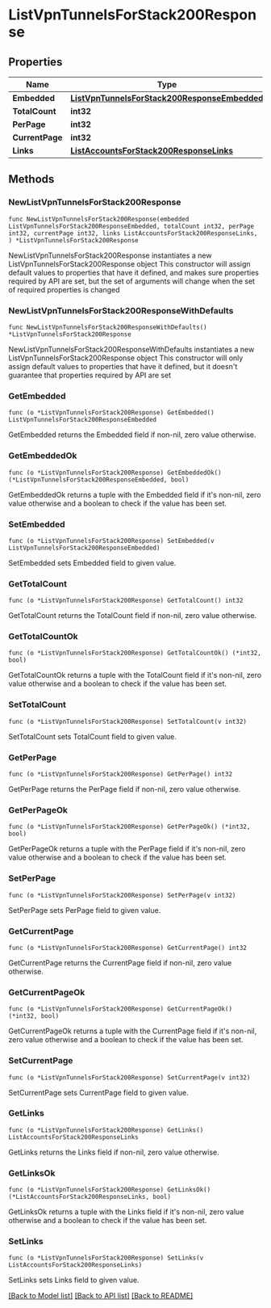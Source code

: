 # ListVpnTunnelsForStack200Response

## Properties

Name | Type | Description | Notes
------------ | ------------- | ------------- | -------------
**Embedded** | [**ListVpnTunnelsForStack200ResponseEmbedded**](ListVpnTunnelsForStack200ResponseEmbedded.md) |  | 
**TotalCount** | **int32** |  | 
**PerPage** | **int32** |  | 
**CurrentPage** | **int32** |  | 
**Links** | [**ListAccountsForStack200ResponseLinks**](ListAccountsForStack200ResponseLinks.md) |  | 

## Methods

### NewListVpnTunnelsForStack200Response

`func NewListVpnTunnelsForStack200Response(embedded ListVpnTunnelsForStack200ResponseEmbedded, totalCount int32, perPage int32, currentPage int32, links ListAccountsForStack200ResponseLinks, ) *ListVpnTunnelsForStack200Response`

NewListVpnTunnelsForStack200Response instantiates a new ListVpnTunnelsForStack200Response object
This constructor will assign default values to properties that have it defined,
and makes sure properties required by API are set, but the set of arguments
will change when the set of required properties is changed

### NewListVpnTunnelsForStack200ResponseWithDefaults

`func NewListVpnTunnelsForStack200ResponseWithDefaults() *ListVpnTunnelsForStack200Response`

NewListVpnTunnelsForStack200ResponseWithDefaults instantiates a new ListVpnTunnelsForStack200Response object
This constructor will only assign default values to properties that have it defined,
but it doesn't guarantee that properties required by API are set

### GetEmbedded

`func (o *ListVpnTunnelsForStack200Response) GetEmbedded() ListVpnTunnelsForStack200ResponseEmbedded`

GetEmbedded returns the Embedded field if non-nil, zero value otherwise.

### GetEmbeddedOk

`func (o *ListVpnTunnelsForStack200Response) GetEmbeddedOk() (*ListVpnTunnelsForStack200ResponseEmbedded, bool)`

GetEmbeddedOk returns a tuple with the Embedded field if it's non-nil, zero value otherwise
and a boolean to check if the value has been set.

### SetEmbedded

`func (o *ListVpnTunnelsForStack200Response) SetEmbedded(v ListVpnTunnelsForStack200ResponseEmbedded)`

SetEmbedded sets Embedded field to given value.


### GetTotalCount

`func (o *ListVpnTunnelsForStack200Response) GetTotalCount() int32`

GetTotalCount returns the TotalCount field if non-nil, zero value otherwise.

### GetTotalCountOk

`func (o *ListVpnTunnelsForStack200Response) GetTotalCountOk() (*int32, bool)`

GetTotalCountOk returns a tuple with the TotalCount field if it's non-nil, zero value otherwise
and a boolean to check if the value has been set.

### SetTotalCount

`func (o *ListVpnTunnelsForStack200Response) SetTotalCount(v int32)`

SetTotalCount sets TotalCount field to given value.


### GetPerPage

`func (o *ListVpnTunnelsForStack200Response) GetPerPage() int32`

GetPerPage returns the PerPage field if non-nil, zero value otherwise.

### GetPerPageOk

`func (o *ListVpnTunnelsForStack200Response) GetPerPageOk() (*int32, bool)`

GetPerPageOk returns a tuple with the PerPage field if it's non-nil, zero value otherwise
and a boolean to check if the value has been set.

### SetPerPage

`func (o *ListVpnTunnelsForStack200Response) SetPerPage(v int32)`

SetPerPage sets PerPage field to given value.


### GetCurrentPage

`func (o *ListVpnTunnelsForStack200Response) GetCurrentPage() int32`

GetCurrentPage returns the CurrentPage field if non-nil, zero value otherwise.

### GetCurrentPageOk

`func (o *ListVpnTunnelsForStack200Response) GetCurrentPageOk() (*int32, bool)`

GetCurrentPageOk returns a tuple with the CurrentPage field if it's non-nil, zero value otherwise
and a boolean to check if the value has been set.

### SetCurrentPage

`func (o *ListVpnTunnelsForStack200Response) SetCurrentPage(v int32)`

SetCurrentPage sets CurrentPage field to given value.


### GetLinks

`func (o *ListVpnTunnelsForStack200Response) GetLinks() ListAccountsForStack200ResponseLinks`

GetLinks returns the Links field if non-nil, zero value otherwise.

### GetLinksOk

`func (o *ListVpnTunnelsForStack200Response) GetLinksOk() (*ListAccountsForStack200ResponseLinks, bool)`

GetLinksOk returns a tuple with the Links field if it's non-nil, zero value otherwise
and a boolean to check if the value has been set.

### SetLinks

`func (o *ListVpnTunnelsForStack200Response) SetLinks(v ListAccountsForStack200ResponseLinks)`

SetLinks sets Links field to given value.



[[Back to Model list]](../README.md#documentation-for-models) [[Back to API list]](../README.md#documentation-for-api-endpoints) [[Back to README]](../README.md)


